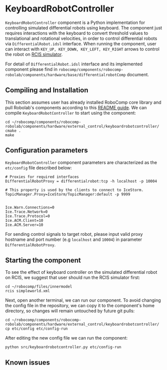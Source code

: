 # KeyboardRobotController

`KeyboardRobotController` component is a Python implementation for controlling simulated differential robots using keyboard. The component just requires interactions with the keyboard to convert threshold values to translational and rotational velocities, in order to control differential robots via `DifferentialRobot.idsl` interface. When running the component, user can interact with `KEY_UP, KEY_DOWN, KEY_LEFT, KEY_RIGHT` arrows to control the robot on [RCIS simulator](https://github.com/robocomp/robocomp#testing-the-installation-using-the-rcis-robotics-simulator).

For detail of `DifferentialRobot.idsl` interface and its implemented component please find in `robocomp/components/robocomp-robolab/components/hardware/base/differentialrobotComp` document.

## Compiling and Installation

This section assumes user has already installed RoboComp core library and pull Robolab's components according to this [README guide](https://github.com/robocomp/robocomp). We can compile `KeyboardRobotController` to start using the component:

```
cd ~/robocomp/components/robocomp-robolab/components/hardware/external_control/keyboardrobotcontroller/
cmake .
make
```

## Configuration parameters
`KeyboardRobotController` component parameters are characterized as the `etc/config` file described below:

```
# Proxies for required interfaces
DifferentialRobotProxy = differentialrobot:tcp -h localhost -p 10004

# This property is used by the clients to connect to IceStorm.
TopicManager.Proxy=IceStorm/TopicManager:default -p 9999


Ice.Warn.Connections=0
Ice.Trace.Network=0
Ice.Trace.Protocol=0
Ice.ACM.Client=10
Ice.ACM.Server=10
```

For sending control signals to target robot, please input valid proxy hostname and port number (e.g `localhost` and `10004`) in parameter `DifferentialRobotProxy`.

## Starting the component

To see the effect of keyboard controller on the simulated differential robot on RCIS, we suggest that user should run the RCIS simulator first:

```
cd ~/robocomp/files/innermodel
rcis simpleworld.xml
```

Next, open another terminal, we can run our component. To avoid changing the config file in the repository, we can copy it to the component's home directory, so changes will remain untouched by future git pulls:
```
cd ~/robocomp/components/robocomp-robolab/components/hardware/external_control/keyboardrobotcontroller/
cp etc/config etc/config-run
```

After editing the new config file we can run the component:
```
python src/keyboardrobotcontroller.py etc/config-run
```
## Known issues

